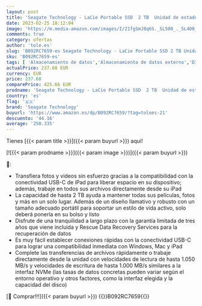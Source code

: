```yaml
---
layout: post
title: 'Seagate Technology - LaCie Portable SSD  2 TB  Unidad de estado sólido externa  USB-C  USB 3.2 gen 2  con velocidades de hasta 1.050 MB/s  color plateado lunar para PC  Mac y iPad  con servicios Rescue  STKS2000400 '
date: 2023-02-25 18:12:04
image: 'https://m.media-amazon.com/images/I/21fgSmJ8q6S._SL500_._SL400_.jpg'
comments: true
category: ofertas
author: 'tole.es'
slug: 'B092RC7659-es Seagate Technology - LaCie Portable SSD 2 TB Unidad de...'
sku: 'B092RC7659-es'
tags: [ 'Almacenamiento de datos','Almacenamiento de datos externo','Discos duros sólidos externos','Informática','ipad','seagate technology','🇪🇸', ]
actualPrice: 237.68 EUR
currency: EUR
price: 237.68
comparePrice: 425.66 EUR
prodname: 'Seagate Technology - LaCie Portable SSD  2 TB  Unidad de estado sólido externa  USB-C  USB 3.2 gen 2  con velocidades de hasta 1.050 MB/s  color plateado lunar para PC  Mac y iPad  con servicios Rescue  STKS2000400 '
country: 'es'
flag: '🇪🇸'
brand: 'Seagate Technology'
buyurl: 'https://www.amazon.es/dp/B092RC7659/?tag=tolees-21'
descuento: '44.16'
average: '250.335'
---
```


Tienes [{{< param title >}}]({{< param buyurl >}}) aqui!

[![{{< param prodname >}}]({{< param image >}})]({{< param buyurl >}})

🔎:

- Transfiera fotos y videos sin esfuerzo gracias a la compatibilidad con la conectividad USB-C de iPad para liberar espacio en su dispositivo; además, trabaje en todos sus archivos directamente desde su iPad
- La capacidad de hasta 2 TB ayuda a mantener todas sus películas, fotos y más en un solo lugar. Además de un diseño llamativo y robusto con un tamaño adecuado portátil para soportar un estilo de vida activo, solo deberá ponerla en su bolso y listo
- Disfrute de una tranquilidad a largo plazo con la garantía limitada de tres años que viene incluida y Rescue Data Recovery Services para la recuperación de datos
- Es muy fácil establecer conexiones rápidas con la conectividad USB-C para lograr una compatibilidad inmediata con Windows, Mac y iPad
- Complete las transferencias de archivos rápidamente o trabaje directamente desde la unidad con velocidades de lectura de hasta 1.050 MB/s y velocidades de escritura de hasta 1.000 MB/s similares a la interfaz NVMe (las tasas de datos concretas pueden variar según el entorno operativo y otros factores, como la interfaz elegida y la capacidad del disco)

[🛒 Comprar!!!]({{< param buyurl >}})
{{<world>}}B092RC7659{{</world>}}
